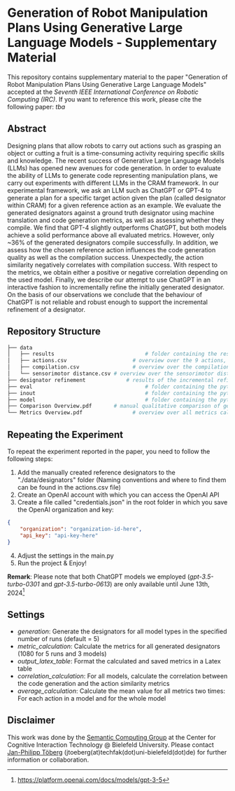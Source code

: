 # Generation of Robot Manipulation Plans Using Generative Large Language Models - Supplementary Material

This repository contains supplementary material to the paper "Generation of Robot Manipulation Plans Using Generative Large Language Models" accepted at the *Seventh IEEE International Conference on Robotic Computing (IRC)*. 
If you want to reference this work, please cite the following paper: *tba*

## Abstract

Designing plans that allow robots to carry out actions such as grasping an object or cutting a fruit is a time-consuming activity requiring specific skills and knowledge. 
The recent success of Generative Large Language Models (LLMs) has opened new avenues for code generation.
In order to evaluate the ability of LLMs to generate code representing manipulation plans, we carry out experiments with different LLMs in the CRAM framework.
In our experimental framework, we ask an LLM such as ChatGPT or GPT-4 to generate a plan for a specific target action given the plan (called designator within CRAM) for a given reference action as an example.
We evaluate the generated designators against a ground truth designator using machine translation and code generation metrics, as well as assessing whether they compile.
We find that GPT-4 slightly outperforms ChatGPT, but  both models achieve a solid performance above all evaluated metrics.
However, only ~36% of the generated designators compile successfully.
In addition, we assess how the chosen reference action influences the code generation quality as well as the compilation success. 
Unexpectedly, the action similarity negatively correlates with compilation success.
With respect to the metrics, we obtain either a positive or negative correlation depending on the used model. 
Finally, we describe our attempt to use ChatGPT in an interactive fashion to incrementally refine the initially generated designator.
On the basis of our observations we conclude that the behaviour of ChatGPT is not reliable and robust enough to support the incremental refinement of a designator.

## Repository Structure
```bash
├── data
│   ├── results                       		# folder containing the results for each run for all 3 LLMs 
│   ├── actions.csv                   	# overview over the 9 actions, their designators and their source location
│   ├── compilation.csv               	# overview over the compilation results
│   └── sensorimotor distance.csv # overview over the sensorimotor distance calculated between all 72 action combinations
├── designator refinement             # results of the incremental refinement attempt where each file represents a single exchange with ChatGPT
├── eval                              		# folder containing the python scripts necessary for calculating the metrics and the correlation
├── inout                             		# folder containing the python scripts necessary for accessing (data) files
├── model                             		# folder containing the python scripts covering the internal data representation
├── Comparison Overview.pdf       # manual qualitative comparison of generated designators to their manually created gold standard
└── Metrics Overview.pdf				# overview over all metrics calculated for all 72 action combinations for all 3 models
```

## Repeating the Experiment
To repeat the experiment reported in the paper, you need to follow the following steps:
1) Add the manually created reference designators to the "./data/designators" folder (Naming conventions and where to find them can be found in the actions.csv file)
2) Create an OpenAI account with which you can access the OpenAI API
3) Create a file called "credentials.json" in the root folder in which you save the OpenAI organization and key:
```json
{
    "organization": "organization-id-here",
    "api_key": "api-key-here"
}
```
4) Adjust the settings in the main.py
5) Run the project & Enjoy!

**Remark**: Please note that both ChatGPT models we employed (*gpt-3.5-turbo-0301* and *gpt-3.5-turbo-0613*) are only available until June 13th, 2024[^1]

## Settings

- *generation*: Generate the designators for all model types in the specified number of runs (default = 5)
- *metric_calculation*: Calculate the metrics for all generated designators (1080 for 5 runs and 3 models)
- *output_latex_table*: Format the calculated and saved metrics in a Latex table
- *correlation_calculation*: For all models, calculate the correlation between the code generation and the action similarity metrics
- *average_calculation*: Calculate the mean value for all metrics two times: For each action in a model and for the whole model

## Disclaimer

This work was done by the [Semantic Computing Group](https://www.uni-bielefeld.de/fakultaeten/technische-fakultaet/arbeitsgruppen/semantic-computing/) at the Center for Cognitive Interaction Technology @ Bielefeld University.
Please contact <a href="https://www.uni-bielefeld.de/fakultaeten/technische-fakultaet/arbeitsgruppen/semantic-computing/team/jan-philipp-toeberg/">Jan-Philipp Töberg</a> (jtoeberg(at)techfak(dot)uni-bielefeld(dot)de) for further information or collaboration.


[^1]: https://platform.openai.com/docs/models/gpt-3-5
